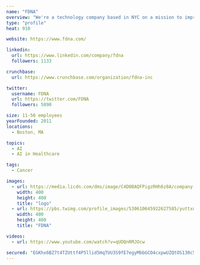 ```yaml
---
name: "FDNA"
overview: "We're a technology company based in NYC on a mission to improve lives by learning from the experience of every cancer patient."
type: "profile"
heat: 910

website: https://www.fdna.com/

linkedin:
  url: https://www.linkedin.com/company/fdna
  followers: 1133

crunchbase:
  url: https://www.crunchbase.com/organization/fdna-inc

twitter:
  username: FDNA
  url: https://twitter.com/FDNA
  followers: 5890

size: 11-50 employees
yearFounded: 2011
locations:
  - Boston, MA

topics:
  - AI
  - AI in Healthcare

tags:
  - Cancer

images:
  - url: https://media.licdn.com/dms/image/C4D0BAQFPigzRHh6z8A/company-logo_400_400/0?e=1582761600&v=beta&t=LKcVHo0xPSXuFnnnLf9Opg24UvQMTffgWuhgJPhkl8g
    width: 400
    height: 400
    title: "logo"
  - url: https://pbs.twimg.com/profile_images/530610645922627585/yuttxu7l_400x400.png
    width: 400
    height: 400
    title: "FDNA"

videos:
  - url: https://www.youtube.com/watch?v=qUDQnRMJOcw

secured: "EGKhx6BZ7t4TZUttf4P5llid5HqTUU3S9fE7egyMbbGCO4cxpwUZQtOS130c5rZeb55NM9n8M5V6eRgQHAvzvBDdUEYIMULETGsWViSz9PRtbziFfYvedDj2XqRWzP42kbNwO/rCsQMy090xnR40NPNYmb4sWmS5bD3NibwXPr46C05EH9IjNUM8jWP4ge37LwuQeSId2C4tVsUYVzwiTXfgg5dGHnbKZhtTiPCXePQwauLsm/7E8vTa8WuPwUZyNCq7ovCwZq7Vqy68o1Up9LmMLDI29hq+WC6f37HfauGL6k/OF01bS5bF5iDjp4o4;PNPsnQGaERs86o0mVuld1g=="
---
```


